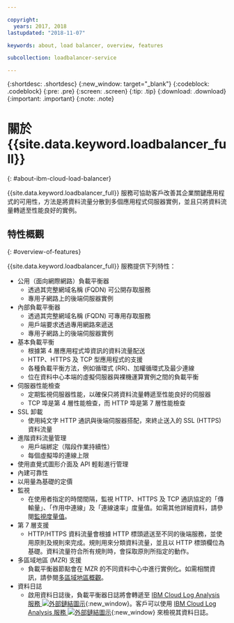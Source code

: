 ```yaml
---

copyright:
  years: 2017, 2018
lastupdated: "2018-11-07"

keywords: about, load balancer, overview, features

subcollection: loadbalancer-service

---
```


{:shortdesc: .shortdesc}
{:new_window: target="_blank"}
{:codeblock: .codeblock}
{:pre: .pre}
{:screen: .screen}
{:tip: .tip}
{:download: .download}
{:important: .important}
{:note: .note}

# 關於 {{site.data.keyword.loadbalancer_full}}
{: #about-ibm-cloud-load-balancer}

{{site.data.keyword.loadbalancer_full}} 服務可協助客戶改善其企業關鍵應用程式的可用性，方法是將資料流量分散到多個應用程式伺服器實例，並且只將資料流量轉遞至性能良好的實例。

## 特性概觀
{: #overview-of-features}

{{site.data.keyword.loadbalancer_full}} 服務提供下列特性：

* 公用（面向網際網路）負載平衡器
	* 透過其完整網域名稱 (FQDN) 可公開存取服務
	* 專用子網路上的後端伺服器實例
* 內部負載平衡器
	* 透過其完整網域名稱 (FQDN) 可專用存取服務
	* 用戶端要求透過專用網路來遞送
	* 專用子網路上的後端伺服器實例
* 基本負載平衡
	* 根據第 4 層應用程式埠資訊的資料流量配送
	* HTTP、HTTPS 及 TCP 型應用程式的支援
	* 各種負載平衡方法，例如循環式 (RR)、加權循環式及最少連線
	* 位在資料中心本端的虛擬伺服器與裸機運算實例之間的負載平衡
* 伺服器性能檢查
	* 定期監視伺服器性能，以確保只將資料流量轉遞至性能良好的伺服器
	* TCP 埠是第 4 層性能檢查，而 HTTP 埠是第 7 層性能檢查
* SSL 卸載
	* 使用純文字 HTTP 通訊與後端伺服器搭配，來終止送入的 SSL (HTTPS) 資料流量
* 進階資料流量管理
	* 用戶端綁定（階段作業持續性）
	* 每個虛擬埠的連線上限
* 使用直覺式圖形介面及 API 輕鬆進行管理
* 內建可靠性
* 以用量為基礎的定價
* 監視
    * 在使用者指定的時間間隔，監視 HTTP、HTTPS 及 TCP 通訊協定的「傳輸量」、「作用中連線」及「連線速率」度量值。如需其他詳細資料，請參閱[監視度量值](/docs/infrastructure/loadbalancer-service?topic=loadbalancer-service-monitoring-metrics-with-ibm-cloud-load-balancer)。
* 第 7 層支援
    * HTTP/HTTPS 資料流量會根據 HTTP 標頭遞送至不同的後端服務，並使用原則及規則來完成。規則用來分類資料流量，並且以 HTTP 標頭欄位為基礎。資料流量符合所有規則時，會採取原則所指定的動作。
* 多區域地區 (MZR) 支援
    * 負載平衡器節點會在 MZR 的不同資料中心中進行實例化。如需相關資訊，請參閱[多區域地區概觀](/docs/infrastructure/loadbalancer-service?topic=loadbalancer-service-multi-zone-region-mzr-overview)。
* 資料日誌
    * 啟用資料日誌後，負載平衡器日誌將會轉遞至 [IBM Cloud Log Analysis 服務 ![外部鏈結圖示](../../icons/launch-glyph.svg "外部鏈結圖示")](https://console.bluemix.net/catalog/services/log-analysis){:new_window}。客戶可以使用 [IBM Cloud Log Analysis 服務 ![外部鏈結圖示](../../icons/launch-glyph.svg "外部鏈結圖示")](https://console.bluemix.net/catalog/services/log-analysis){:new_window} 來檢視其資料日誌。
